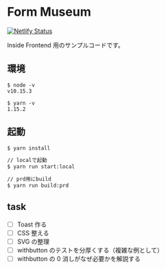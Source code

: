 # Form Museum

[![Netlify Status](https://api.netlify.com/api/v1/badges/fb1d4ea4-2a54-4421-8c3e-08fedfcb3644/deploy-status)](https://app.netlify.com/sites/if-form/deploys)

Inside Frontend 用のサンプルコードです。

## 環境

```
$ node -v
v10.15.3

$ yarn -v
1.15.2
```

## 起動

```sh
$ yarn install

// localで起動
$ yarn run start:local

// prd用にbuild
$ yarn run build:prd
```

## task

- [ ] Toast 作る
- [ ] CSS 整える
- [ ] SVG の整理
- [ ] withbutton のテストを分厚くする（複雑な例として）
- [ ] withbutton の 0 消しがなぜ必要かを解説する
